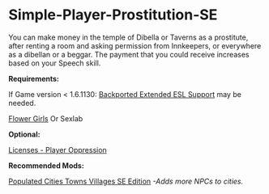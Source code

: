 # Simple-Player-Prostitution-SE

You can make money in the temple of Dibella or Taverns as a prostitute, after renting a room and asking permission from Innkeepers, 
or everywhere as a dibellan or a beggar. The payment that you could receive increases based on your Speech skill. 


**Requirements:**      

If Game version < 1.6.1130: [Backported Extended ESL Support](https://www.nexusmods.com/skyrimspecialedition/mods/106441) may be needed.

[Flower Girls](https://www.nexusmods.com/skyrimspecialedition/mods/5941)
Or
Sexlab


**Optional:** 

[Licenses - Player Oppression](https://www.nexusmods.com/skyrimspecialedition/mods/110418?tab=description)
 

**Recommended Mods:**

   [Populated Cities Towns Villages SE Edition](https://www.nexusmods.com/skyrimspecialedition/mods/2005)  *-Adds more NPCs to cities.*
